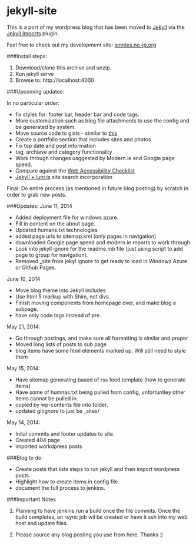 jekyll-site
===========

This is a port of my wordpress blog that has been moved to [Jekyll](http://jekyllrb.com/) via the [Jekyll Imports](http://import.jekyllrb.com/) plugin.

Feel free to check out my development site: [jenntes.no-ip.org](http://jenntes.no-ip.org/)

###Install steps:

1. Download/clone this archive and unzip.
2. Run jekyll serve
3. Browse to: http://localhost:4000

###Upcoming updates:

In no particular order:

- fix styles for: footer bar, header bar and code tags.
- More customization such as blog file attachments to use the config and be generated by system.
- Move source code to gists - similar to [this](https://workshop.avatarnewyork.com/post/jekyll-gist-tag/)
- Create a portfolio section that includes sites and photos
- Fix top date and post information
- tag, archieve and category functionality
- Work through changes usggested by Modern.ie and Google page speed.
- Compare against the [Web Accessibility Checklist](http://a11yproject.com/checklist.html)
- [Jekyll + lunr.js](https://github.com/slashdotdash/jekyll-lunr-js-search) site search incorporation

Final: Do entire process (as mentioned in future blog posting) by scratch in order to grab new posts.

###Updates:
June 11, 2014
- Added deployment file for windows azure.
- Fill in content on the about page.
- Updated humans.txt technologies
- added page urls to sitemap.xml (only pages in navigation)
- downloaded Google page speed and modern.ie reports to work through
- Look into jekyll ignore for the readme.mb file (just using script to add page to group for navigation).
- Removed _site from jekyl ignore to get ready to load in Windows Azure or Github Pages.

June 10, 2014
- Move blog theme into Jekyll includes
- Use html 5 markup with Shim, not divs.
- Finish moving components from homepage over, and make blog a subpage.
- have only code tags instead of pre.

May 21, 2014:
- Go through postings, and make sure all formatting is similar and proper
- Moved long lists of posts to sub page
- blog items have some html elements marked up. Will still need to style them

May 15, 2014: 
- Have sitemap generating based of rss feed template (how to generate items)
- Have some of humnas.txt being pulled from config, unfortuntley other items cannot be pulled in.
- copied by wp-contents file into folder.
- updated gitignore to just be _sites/

May 14, 2014:
- Inital commits and footer updates to site.
- Created 404 page
- imported workdpress posts


###Blog to do:

- Create posts that lists steps to run jekyll and then import wordpress posts.
- Highlight how to create items in config file.
- document the full process to jenkins.

###Important Notes

1) Planning to have jenkins run a build once the file commits. Once the build completes, an rsync job wil be created or have it ssh into my web host and update files.

2) Please source any blog posting you use from here. Thanks :)